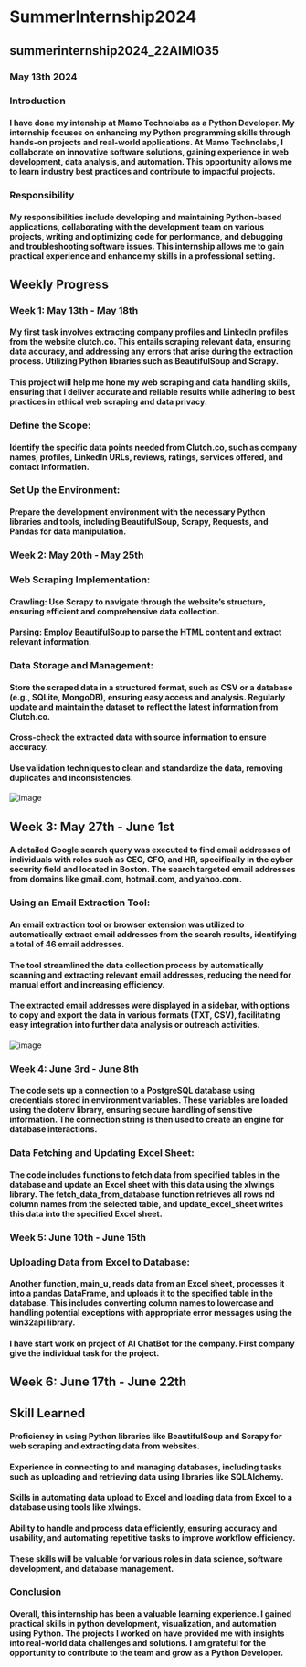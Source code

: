 # SummerInternship2024
## summerinternship2024_22AIMl035
### May 13th 2024
### Introduction
#### I have done my intenship at Mamo Technolabs as a Python Developer. My internship focuses on enhancing my Python programming skills through hands-on projects and real-world applications. At Mamo Technolabs, I collaborate on innovative software solutions, gaining experience in web development, data analysis, and automation. This opportunity allows me to learn industry best practices and contribute to impactful projects.

### Responsibility
#### My responsibilities include developing and maintaining Python-based applications, collaborating with the development team on various projects, writing and optimizing code for performance, and debugging and troubleshooting software issues. This internship allows me to gain practical experience and enhance my skills in a professional setting.

## Weekly Progress
### Week 1: May 13th - May 18th
#### My first task involves extracting company profiles and LinkedIn profiles from the website clutch.co. This entails scraping relevant data, ensuring data accuracy, and addressing any errors that arise during the extraction process. Utilizing Python libraries such as BeautifulSoup and Scrapy.
#### This project will help me hone my web scraping and data handling skills, ensuring that I deliver accurate and reliable results while adhering to best practices in ethical web scraping and data privacy.
### Define the Scope:
#### Identify the specific data points needed from Clutch.co, such as company names, profiles, LinkedIn URLs, reviews, ratings, services offered, and contact information.
### Set Up the Environment:
#### Prepare the development environment with the necessary Python libraries and tools, including BeautifulSoup, Scrapy, Requests, and Pandas for data manipulation.
### Week 2: May 20th - May 25th
### Web Scraping Implementation:
#### Crawling: Use Scrapy to navigate through the website’s structure, ensuring efficient and comprehensive data collection.
#### Parsing: Employ BeautifulSoup to parse the HTML content and extract relevant information.
### Data Storage and Management:
#### Store the scraped data in a structured format, such as CSV or a database (e.g., SQLite, MongoDB), ensuring easy access and analysis. Regularly update and maintain the dataset to reflect the latest information from Clutch.co.
#### Cross-check the extracted data with source information to ensure accuracy.
#### Use validation techniques to clean and standardize the data, removing duplicates and inconsistencies.
![image](https://github.com/22AIML035JanviPatel/SummerInternship2024/assets/120238050/02cb5f98-f8ff-4601-8199-dd50f17e6e35)
## Week 3: May 27th - June 1st
#### A detailed Google search query was executed to find email addresses of individuals with roles such as CEO, CFO, and HR, specifically in the cyber security field and located in Boston. The search targeted email addresses from domains like gmail.com, hotmail.com, and yahoo.com.
### Using an Email Extraction Tool:
#### An email extraction tool or browser extension was utilized to automatically extract email addresses from the search results, identifying a total of 46 email addresses.
#### The tool streamlined the data collection process by automatically scanning and extracting relevant email addresses, reducing the need for manual effort and increasing efficiency.
#### The extracted email addresses were displayed in a sidebar, with options to copy and export the data in various formats (TXT, CSV), facilitating easy integration into further data analysis or outreach activities.
![image](https://github.com/22AIML035JanviPatel/SummerInternship2024/assets/120238050/98377043-9d12-4ec6-9950-676b8a1685d5)

### Week 4: June 3rd - June 8th
#### The code sets up a connection to a PostgreSQL database using credentials stored in environment variables. These variables are loaded using the dotenv library, ensuring secure handling of sensitive information. The connection string is then used to create an engine for database interactions.
### Data Fetching and Updating Excel Sheet:
#### The code includes functions to fetch data from specified tables in the database and update an Excel sheet with this data using the xlwings library. The fetch_data_from_database function retrieves all rows nd column names from the selected table, and update_excel_sheet writes this data into the specified Excel sheet.
### Week 5: June 10th - June 15th
### Uploading Data from Excel to Database:
#### Another function, main_u, reads data from an Excel sheet, processes it into a pandas DataFrame, and uploads it to the specified table in the database. This includes converting column names to lowercase and handling potential exceptions with appropriate error messages using the win32api library.
#### I have start work on project of AI ChatBot for the company. First company give the individual task for the project.
## Week 6: June 17th - June 22th
## Skill Learned
#### Proficiency in using Python libraries like BeautifulSoup and Scrapy for web scraping and extracting data from websites.
#### Experience in connecting to and managing databases, including tasks such as uploading and retrieving data using libraries like SQLAlchemy.
#### Skills in automating data upload to Excel and loading data from Excel to a database using tools like xlwings.
#### Ability to handle and process data efficiently, ensuring accuracy and usability, and automating repetitive tasks to improve workflow efficiency.
#### These skills will be valuable for various roles in data science, software development, and database management.
### Conclusion
#### Overall, this internship has been a valuable learning experience. I gained practical skills in python development, visualization, and automation using Python. The projects I worked on have provided me with insights into real-world data challenges and solutions. I am grateful for the opportunity to contribute to the team and grow as a Python Developer.

